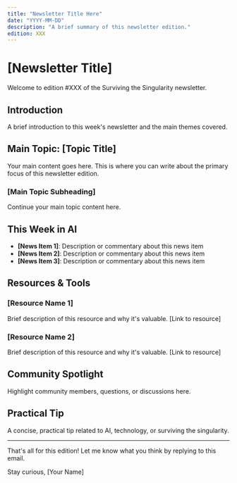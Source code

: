 ```yaml
---
title: "Newsletter Title Here"
date: "YYYY-MM-DD"
description: "A brief summary of this newsletter edition."
edition: XXX
---
```


<!-- HEADER MODULE -->
# [Newsletter Title]

Welcome to edition #XXX of the Surviving the Singularity newsletter.

<!-- INTRODUCTION MODULE -->
## Introduction
<!-- Keep this brief (2-3 sentences) and highlight what readers will find in this edition -->
A brief introduction to this week's newsletter and the main themes covered.

<!-- MAIN TOPIC MODULE -->
## Main Topic: [Topic Title]
<!-- This is the featured content of the newsletter. Keep it focused on a single topic -->

Your main content goes here. This is where you can write about the primary focus of this newsletter edition.

<!-- TIP: Add subheadings for better readability -->
### [Main Topic Subheading]

Continue your main topic content here.

<!-- NEWS MODULE -->
## This Week in AI
<!-- List 3-5 important news items with brief commentary -->

- **[News Item 1]**: Description or commentary about this news item
- **[News Item 2]**: Description or commentary about this news item
- **[News Item 3]**: Description or commentary about this news item

<!-- RESOURCES MODULE -->
## Resources & Tools
<!-- Share 2-3 useful resources, tools, or articles -->

### [Resource Name 1]
Brief description of this resource and why it's valuable.
[Link to resource]

### [Resource Name 2]
Brief description of this resource and why it's valuable.
[Link to resource]

<!-- COMMUNITY MODULE (Optional) -->
## Community Spotlight
<!-- Highlight community members, questions, or discussions here -->

Highlight community members, questions, or discussions here.

<!-- PRACTICAL TIP MODULE -->
## Practical Tip
<!-- Share one actionable tip readers can implement immediately -->

A concise, practical tip related to AI, technology, or surviving the singularity.

<!-- FOOTER MODULE -->
---

That's all for this edition! Let me know what you think by replying to this email.

Stay curious,
[Your Name]
